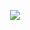 <p align="center">
    <img src="https://pics.me.me/github-taking-a-picture-of-your-code-notch-retweeted-definitely-66390193.png">
</p>
